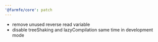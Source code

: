 ```yaml
---
'@farmfe/core': patch
---
```


- remove unused reverse read variable
- disable treeShaking and lazyCompilation same time in development mode